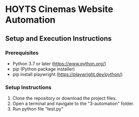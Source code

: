 # HOYTS Cinemas Website Automation

## Setup and Execution Instructions

### Prerequisites
- Python 3.7 or later (https://www.python.org/)
- pip (Python package installer)
- pip install playwright (https://playwright.dev/python/)

### Setup Instructions
1. Clone the repository or download the project files.
2. Open a terminal and navigate to the "3-automation" folder.
3. Run python file "test.py"

